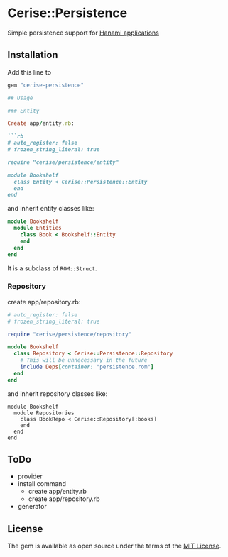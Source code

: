 # Cerise::Persistence

Simple persistence support for [Hanami applications](https://github.com/hanami/hanami)

## Installation

Add this line to
```rb
gem "cerise-persistence"

## Usage

### Entity

Create app/entity.rb:

```rb
# auto_register: false
# frozen_string_literal: true

require "cerise/persistence/entity"

module Bookshelf
  class Entity < Cerise::Persistence::Entity
  end
end
```

and inherit entity classes like:

```rb
module Bookshelf
  module Entities
    class Book < Bookshelf::Entity
    end
  end
end
```

It is a subclass of `ROM::Struct`.

### Repository

create app/repository.rb:

```rb
# auto_register: false
# frozen_string_literal: true

require "cerise/persistence/repository"

module Bookshelf
  class Repository < Cerise::Persistence::Repository
    # This will be unnecessary in the future
    include Deps[container: "persistence.rom"]
  end
end
```

and inherit repository classes like:

```
module Bookshelf
  module Repositories
    class BookRepo < Cerise::Repository[:books]
    end
  end
end
```

## ToDo

- provider
- install command
  - create app/entity.rb
  - create app/repository.rb
- generator

## License

The gem is available as open source under the terms of the [MIT License](https://opensource.org/licenses/MIT).
